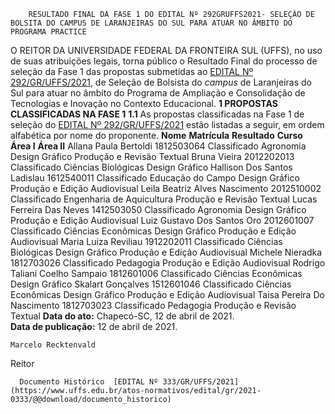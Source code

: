         RESULTADO FINAL DA FASE 1 DO EDITAL Nº 292GRUFFS2021- SELEÇÃO DE BOLSITA DO CAMPUS DE LARANJEIRAS DO SUL PARA ATUAR NO ÂMBITO DO PROGRAMA PRACTICE  

 O REITOR DA UNIVERSIDADE FEDERAL DA FRONTEIRA SUL (UFFS), no uso de suas atribuições legais, torna público o Resultado Final do processo de seleção da Fase 1 das propostas submetidas ao [EDITAL Nº 292/GR/UFFS/2021](https://www.uffs.edu.br/atos-normativos/edital/gr/2021-0292), de Seleção de Bolsista do *campus*  de Laranjeiras do Sul para atuar no âmbito do Programa de Ampliação e Consolidação de Tecnologias e Inovação no Contexto Educacional.     **1 PROPOSTAS CLASSIFICADAS NA FASE 1**   **1.1**  As propostas classificadas na Fase 1 de seleção do [EDITAL Nº 292/GR/UFFS/2021](https://www.uffs.edu.br/atos-normativos/edital/gr/2021-0292) estão listadas a seguir, em ordem alfabética por nome do proponente.     **Nome**     **Matrícula**     **Resultado**     **Curso**     **Área I**     **Área II**      Allana Paula Bertoldi   1812503064   Classificado   Agronomia   Design Gráfico   Produção e Revisão Textual     Bruna Vieira   2012202013   Classificado   Ciências Biológicas   Design Gráfico         Hallison Dos Santos Ladislau   1612540011   Classificado   Educação do Campo   Design Gráfico   Produção e Edição Audiovisual     Leila Beatriz Alves Nascimento   2012510002   Classificado   Engenharia de Aquicultura   Produção e Revisão Textual         Lucas Ferreira Das Neves   1412503050   Classificado   Agronomia   Design Gráfico   Produção e Edição Audiovisual     Luiz Gustavo Dos Santos Oro   2012601007   Classificado   Ciências Econômicas   Design Gráfico   Produção e Edição Audiovisual     Maria Luiza Reviliau   1912202011   Classificado   Ciências Biológicas   Design Gráfico   Produção e Edição Audiovisual     Michele Nieradka   1812703026   Classificado   Pedagogia   Produção e Edição Audiovisual         Rodrigo Taliani Coelho Sampaio   1812601006   Classificado   Ciências Econômicas   Design Gráfico         Skalart Gonçalves   1512601046   Classificado   Ciências Econômicas   Design Gráfico   Produção e Edição Audiovisual     Taisa Pereira Do Nascimento   1812703023   Classificado   Pedagogia   Produção e Revisão Textual             **Data do ato:** Chapecó-SC, 12 de abril de 2021.   
 **Data de publicação:**  12 de abril de 2021. 

    Marcelo Recktenvald   
 Reitor 

      Documento Histórico  [EDITAL Nº 333/GR/UFFS/2021](https://www.uffs.edu.br/atos-normativos/edital/gr/2021-0333/@@download/documento_historico)     
      